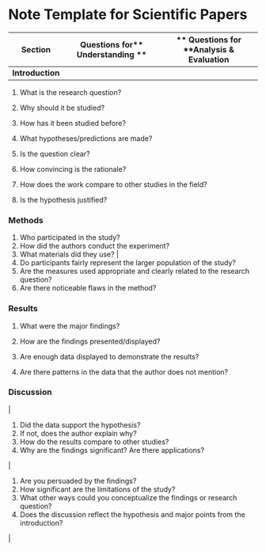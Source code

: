 # Note Template for Scientific Papers

| **Section** | **Questions for**** Understanding **|** Questions for ****Analysis & Evaluation** |
| --- | --- | --- |
| **Introduction** |
1. What is the research question?
2. Why should it be studied?
3. How has it been studied before?
4. What hypotheses/predictions are made?


1. Is the question clear?
2. How convincing is the rationale?
3. How does the work compare to other studies in the field?
4. Is the hypothesis justified?


### **Methods**

1. Who participated in the study?
2. How did the authors conduct the experiment?
3. What materials did they use?
 |
1. Do participants fairly represent the larger population of the study?
2. Are the measures used appropriate and clearly related to the research question?
3. Are there noticeable flaws in the method?

 
### **Results**
 
1. What were the major findings?
2. How are the findings presented/displayed?
 
1. Are enough data displayed to demonstrate the results?
2. Are there patterns in the data that the author does not mention?

 

### **Discussion**
 |
1. Did the data support the hypothesis?
2. If not, does the author explain why?
3. How do the results compare to other studies?
4. Why are the findings significant? Are there applications?

 |
1. Are you persuaded by the findings?
2. How significant are the limitations of the study?
3. What other ways could you conceptualize the findings or research question?
4. Does the discussion reflect the hypothesis and major points from the introduction?

 |

